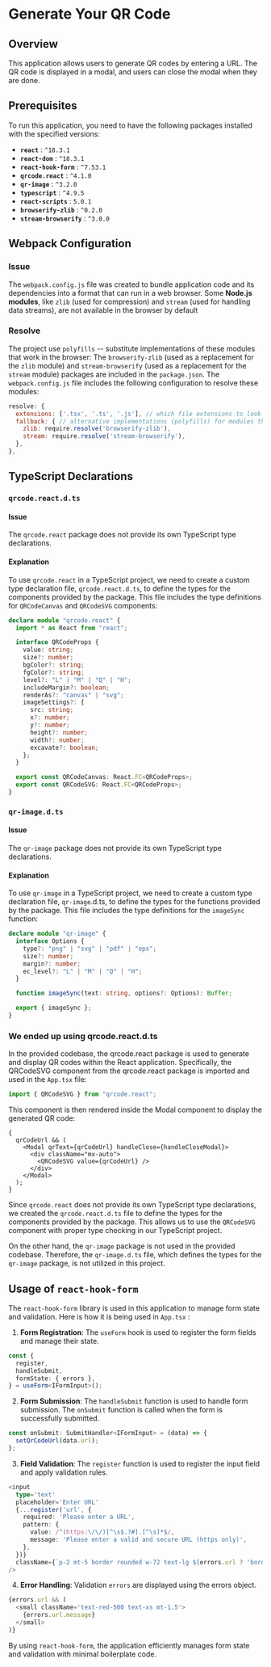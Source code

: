 # Generate Your QR Code

## Overview

This application allows users to generate QR codes by entering a URL. The QR code is displayed in a modal, and users can close the modal when they are done.

## Prerequisites

To run this application, you need to have the following packages installed with the specified versions:

- **`react`** : `^18.3.1`
- **`react-dom`** : `^18.3.1`
- **`react-hook-form`** : `^7.53.1`
- **`qrcode.react`** : `^4.1.0`
- **`qr-image`** : `^3.2.0`
- **`typescript`** : `^4.9.5`
- **`react-scripts`** : `5.0.1`
- **`browserify-zlib`** : `^0.2.0`
- **`stream-browserify`** : `^3.0.0`

## Webpack Configuration

### Issue

The `webpack.config.js` file was created to bundle application code and its dependencies into a format that can run in a web browser. Some **Node.js modules**, like `zlib` (used for compression) and `stream` (used for handling data streams), are not available in the browser by default

### Resolve

The project use `polyfills` -- substitute implementations of these modules that work in the browser: The `browserify-zlib` (used as a replacement for the `zlib` module) and `stream-browserify` (used as a replacement for the `stream` module) packages are included in the `package.json`. The `webpack.config.js` file includes the following configuration to resolve these modules:

```js
resolve: {
  extensions: ['.tsx', '.ts', '.js'], // which file extensions to look for when resolving module imports
  fallback: { // alternative implementations (polyfills) for modules that are not available in the browser
    zlib: require.resolve('browserify-zlib'),
    stream: require.resolve('stream-browserify'),
  },
},
```

## TypeScript Declarations

### `qrcode.react.d.ts`

#### Issue

The `qrcode.react` package does not provide its own TypeScript type declarations.

#### Explanation

To use `qrcode.react` in a TypeScript project, we need to create a custom type declaration file, `qrcode.react.d.ts`, to define the types for the components provided by the package. This file includes the type definitions for `QRCodeCanvas` and `QRCodeSVG` components:

```ts
declare module "qrcode.react" {
  import * as React from "react";

  interface QRCodeProps {
    value: string;
    size?: number;
    bgColor?: string;
    fgColor?: string;
    level?: "L" | "M" | "Q" | "H";
    includeMargin?: boolean;
    renderAs?: "canvas" | "svg";
    imageSettings?: {
      src: string;
      x?: number;
      y?: number;
      height?: number;
      width?: number;
      excavate?: boolean;
    };
  }

  export const QRCodeCanvas: React.FC<QRCodeProps>;
  export const QRCodeSVG: React.FC<QRCodeProps>;
}
```

### `qr-image.d.ts`

#### Issue

The `qr-image` package does not provide its own TypeScript type declarations.

#### Explanation

To use `qr-image` in a TypeScript project, we need to create a custom type declaration file, `qr-image`.d.ts, to define the types for the functions provided by the package. This file includes the type definitions for the `imageSync` function:

```ts
declare module "qr-image" {
  interface Options {
    type?: "png" | "svg" | "pdf" | "eps";
    size?: number;
    margin?: number;
    ec_level?: "L" | "M" | "Q" | "H";
  }

  function imageSync(text: string, options?: Options): Buffer;

  export { imageSync };
}
```

### We ended up using qrcode.react.d.ts

In the provided codebase, the qrcode.react package is used to generate and display QR codes within the React application. Specifically, the QRCodeSVG component from the qrcode.react package is imported and used in the `App.tsx` file:

```ts
import { QRCodeSVG } from "qrcode.react";
```

This component is then rendered inside the Modal component to display the generated QR code:

```tsx
{
  qrCodeUrl && (
    <Modal qrText={qrCodeUrl} handleClose={handleCloseModal}>
      <div className="mx-auto">
        <QRCodeSVG value={qrCodeUrl} />
      </div>
    </Modal>
  );
}
```

Since `qrcode.react` does not provide its own TypeScript type declarations, we created the `qrcode.react.d.ts` file to define the types for the components provided by the package. This allows us to use the `QRCodeSVG` component with proper type checking in our TypeScript project.

On the other hand, the `qr-image` package is not used in the provided codebase. Therefore, the `qr-image.d.ts` file, which defines the types for the `qr-image` package, is not utilized in this project.

## Usage of `react-hook-form`

The `react-hook-form` library is used in this application to manage form state and validation. Here is how it is being used in `App.tsx` :

1. **Form Registration**: The `useForm` hook is used to register the form fields and manage their state.

```ts
const {
  register,
  handleSubmit,
  formState: { errors },
} = useForm<IFormInput>();
```

2. **Form Submission**: The `handleSubmit` function is used to handle form submission. The `onSubmit` function is called when the form is successfully submitted.

```ts
const onSubmit: SubmitHandler<IFormInput> = (data) => {
  setQrCodeUrl(data.url);
};
```

3. **Field Validation**: The `register` function is used to register the input field and apply validation rules.

```ts
<input
  type='text'
  placeholder='Enter URL'
  {...register('url', {
    required: 'Please enter a URL',
    pattern: {
      value: /^(https:\/\/)[^\s$.?#].[^\s]*$/,
      message: 'Please enter a valid and secure URL (https only)',
    },
  })}
  className={`p-2 mt-5 border rounded w-72 text-lg ${errors.url ? 'border-red-500' : 'border-gray-300'}`}
/>
```

4. **Error Handling**: Validation `errors` are displayed using the errors object.

```ts
{errors.url && (
  <small className='text-red-500 text-xs mt-1.5'>
    {errors.url.message}
  </small>
)}
```

By using `react-hook-form`, the application efficiently manages form state and validation with minimal boilerplate code.
